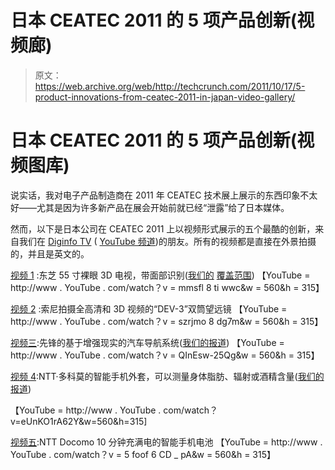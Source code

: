 # 日本 CEATEC 2011 的 5 项产品创新(视频廊)

> 原文：<https://web.archive.org/web/http://techcrunch.com/2011/10/17/5-product-innovations-from-ceatec-2011-in-japan-video-gallery/>

# 日本 CEATEC 2011 的 5 项产品创新(视频图库)

说实话，我对电子产品制造商在 2011 年 CEATEC 技术展上展示的东西印象不太好——尤其是因为许多新产品在展会开始前就已经“泄露”给了日本媒体。

然而，以下是日本公司在 CEATEC 2011 上以视频形式展示的五个最酷的创新，来自我们在 [Diginfo TV](https://web.archive.org/web/20230205004850/http://www.diginfo.tv/) ( [YouTube 频道](https://web.archive.org/web/20230205004850/http://www.youtube.com/user/Diginfonews))的朋友。所有的视频都是直接在外景拍摄的，并且是英文的。

[视频 1](https://web.archive.org/web/20230205004850/http://www.diginfo.tv/2011/10/12/11-0206-r-en.php) :东芝 55 寸裸眼 3D 电视，带面部识别([我们的](https://web.archive.org/web/20230205004850/https://techcrunch.com/2011/10/03/toshiba-shows-55-inch-naked-eye-3d-tv-with-3840%C3%972160-resolution/) [覆盖范围](https://web.archive.org/web/20230205004850/https://techcrunch.com/2011/09/01/toshiba-outs-monstrous-55-4k-glasses-free-3d-tv-with-facial-recognition/))
【YouTube = http://www . YouTube . com/watch？v = mmsfl 8 ti wwc&w = 560&h = 315】

[视频 2](https://web.archive.org/web/20230205004850/http://www.diginfo.tv/2011/10/12/11-0205-r-en.php) :索尼拍摄全高清和 3D 视频的“DEV-3”双筒望远镜
【YouTube = http://www . YouTube . com/watch？v = szrjmo 8 dg7m&w = 560&h = 315】

[视频三](https://web.archive.org/web/20230205004850/http://www.diginfo.tv/2011/10/13/11-0211-r-en.php):先锋的基于增强现实的汽车导航系统([我们的报道](https://web.archive.org/web/20230205004850/https://techcrunch.com/2011/05/09/pioneer-shows-aumented-reality-powered-car-navigation-system/))
【YouTube = http://www . YouTube . com/watch？v = QInEsw-25Qg&w = 560&h = 315】

[视频 4](https://web.archive.org/web/20230205004850/http://www.diginfo.tv/2011/10/13/11-0203-r-en.php):NTT·多科莫的智能手机外套，可以测量身体脂肪、辐射或酒精含量([我们的报道](https://web.archive.org/web/20230205004850/https://techcrunch.com/2011/09/22/ntt-docomos-cases-make-smartphones-measure-radiation-body-fat-alcohol/))

【YouTube = http://www . YouTube . com/watch？v=eUnKO1rA62Y&w=560&h=315]

[视频五](https://web.archive.org/web/20230205004850/http://www.diginfo.tv/2011/10/17/11-0204-r-en.php):NTT Docomo 10 分钟充满电的智能手机电池
【YouTube = http://www . YouTube . com/watch？v = 5 foof 6 CD _ pA&w = 560&h = 315】